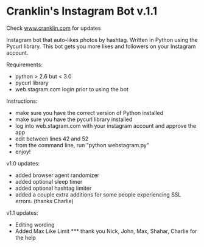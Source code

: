 Cranklin's Instagram Bot v.1.1
==============================
Check www.cranklin.com for updates

Instagram bot that auto-likes photos by hashtag.  Written in Python using the Pycurl library.
This bot gets you more likes and followers on your Instagram account.  

Requirements:
- python > 2.6 but < 3.0
- pycurl library
- web.stagram.com login prior to using the bot

Instructions:
- make sure you have the correct version of Python installed
- make sure you have the pycurl library installed
- log into web.stagram.com with your instagram account and approve the app
- edit between lines 42 and 52
- from the command line, run "python webstagram.py"
- enjoy!

v1.0 updates:
- added browser agent randomizer
- added optional sleep timer 
- added optional hashtag limiter
- added a couple extra additions for some people experiencing SSL errors.  (thanks Charlie)
 
v1.1 updates:
- Editing wording
- Added Max Like Limit
*** thank you Nick, John, Max, Shahar, Charlie for the help
